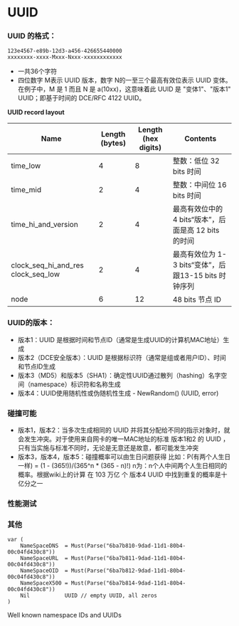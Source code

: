 # UUID
### UUID 的格式：
```
123e4567-e89b-12d3-a456-426655440000
xxxxxxxx-xxxx-Mxxx-Nxxx-xxxxxxxxxxxx
```
* 一共36个字符
* 四位数字 M表示 UUID 版本，数字 N的一至三个最高有效位表示 UUID 变体。在例子中，M 是 1 而且 N 是 a(10xx)，这意味着此 UUID 是 "变体1"、"版本1" UUID；即基于时间的 DCE/RFC 4122 UUID。

**UUID record layout**

|Name|Length (bytes)|Length (hex digits)|Contents|
|---|---|---|---|
|time_low|4|8|整数：低位 32 bits 时间|
|time_mid|2|4|整数：中间位 16 bits 时间|
|time_hi_and_version|2|4|最高有效位中的 4 bits“版本”，后面是高 12 bits 的时间|
|clock_seq_hi_and_res clock_seq_low|2|4|最高有效位为 1-3 bits“变体”，后跟13-15 bits 时钟序列|
|node|6|12|48 bits 节点 ID|

### UUID的版本：
* 版本1：UUID 是根据时间和节点ID（通常是生成UUID的计算机MAC地址）生成
* 版本2（DCE安全版本）：UUID 是根据标识符（通常是组或者用户ID）、时间和节点ID生成
* 版本3（MD5）和版本5（SHA1）：确定性UUID通过散列（hashing）名字空间（namespace）标识符和名称生成
* 版本4：UUID使用随机性或伪随机性生成 - NewRandom() (UUID, error)

### 碰撞可能
* 版本1，版本2：当多次生成相同的 UUID 并将其分配给不同的指示对象时，就会发生冲突。对于使用来自网卡的唯一MAC地址的标准 版本1和2 的 UUID ，只有当实施与标准不同时，无论是无意还是故意，都可能发生冲突
* 版本3，版本4，版本5：碰撞概率可以由生日问题获得 比如：P(有两个人生日一样) = (1 - (365!))/(365^n * (365 - n)!) n为：n个人中间两个人生日相同的概率。根据wiki上的计算 在 103 万亿 个 版本4  UUID 中找到重复的概率是十亿分之一 


### 性能测试

### 其他
```
var (
    NameSpaceDNS  = Must(Parse("6ba7b810-9dad-11d1-80b4-00c04fd430c8"))
    NameSpaceURL  = Must(Parse("6ba7b811-9dad-11d1-80b4-00c04fd430c8"))
    NameSpaceOID  = Must(Parse("6ba7b812-9dad-11d1-80b4-00c04fd430c8"))
    NameSpaceX500 = Must(Parse("6ba7b814-9dad-11d1-80b4-00c04fd430c8"))
    Nil           UUID // empty UUID, all zeros
)
```
Well known namespace IDs and UUIDs
